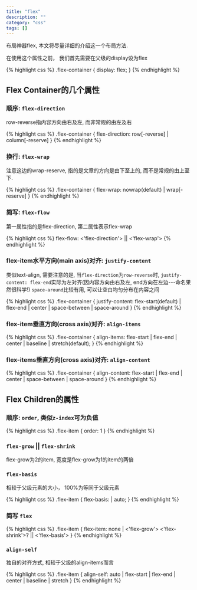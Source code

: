 ```yaml
---
title: "flex"
description: ""
category: "css"
tags: []
---
```


布局神器flex, 本文将尽量详细的介绍这一个布局方法.

在使用这个属性之前， 我们首先需要在父级的display设为flex

{% highlight css %}
.flex-container {
  display: flex;
}
{% endhighlight %}

## Flex Container的几个属性

### 顺序: `flex-direction`
row-reverse指内容方向由右及左, 而非常规的由左及右

{% highlight css %}
.flex-container {
  flex-direction: row[-reverse] | column[-reserve]
}
{% endhighlight %}

### 换行: `flex-wrap`
注意这边的wrap-reserve, 指的是文章的方向是由下至上的, 而不是常规的由上至下.

{% highlight css %}
.flex-container {
  flex-wrap: nowrap(default) | wrap[-reserve]
}
{% endhighlight %}

### 简写: `flex-flow`
第一属性指的是flex-direction, 第二属性表示flex-wrap

{% highlight css %}
flex-flow: <'flex-direction'> || <'flex-wrap'>
{% endhighlight %}

### flex-item水平方向(main axis)对齐: `justify-content`
类似text-align, 需要注意的是, 当`flex-direction`为`row-reverse`时, `justify-content: flex-end`实际为左对齐(因内容方向由右及左, end方向在左边---命名果然很科学!)
`space-around`比较有用, 可以让空白均匀分布在内容之间

{% highlight css %}
.flex-container {
  justify-content: flex-start(default) | flex-end | center | space-between | space-around
}
{% endhighlight %}

### flex-item垂直方向(cross axis)对齐: `align-items`
{% highlight css %}
.flex-container {
  align-items: flex-start | flex-end | center | baseline | stretch(default);
}
{% endhighlight %}

### flex-items垂直方向(cross axis)对齐: `align-content`
{% highlight css %}
.flex-container {
  align-content: flex-start | flex-end | center | space-between | space-around
}
{% endhighlight %}

## Flex Children的属性

### 顺序: `order`, 类似`z-index`可为负值

{% highlight css %}
.flex-item {
  order: 1
}
{% endhighlight %}

### `flex-grow` || `flex-shrink`

flex-grow为2的item, 宽度是flex-grow为1的item的两倍

### `flex-basis`

相较于父级元素的大小， 100%为等同于父级元素

{% highlight css %}
.flex-item {
  flex-basis: <length> | auto;
}
{% endhighlight %}

### 简写 `flex`

{% highlight css %}
.flex-item {
  flex-item: none | <'flex-grow'> <'flex-shrink'>? || <'flex-basis'>
}
{% endhighlight %}

### `align-self`
独自的对齐方式, 相较于父级的align-items而言

{% highlight css %}
.flex-item {
  align-self: auto | flex-start | flex-end | center | baseline | stretch
}
{% endhighlight %}
